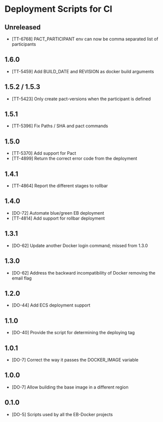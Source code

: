 # Deployment Scripts for CI

## Unreleased

* [TT-6768] PACT_PARTICIPANT env can now be comma separated list of participants


## 1.6.0

* [TT-5459] Add BUILD_DATE and REVISION as docker build arguments

## 1.5.2 / 1.5.3

* [TT-5423] Only create pact-versions when the participant is defined

## 1.5.1

* [TT-5396] Fix Paths / SHA and pact commands

## 1.5.0

* [TT-5370] Add support for Pact
* [TT-4899] Return the correct error code from the deployment

## 1.4.1

* [TT-4864] Report the different stages to rollbar

## 1.4.0

* [DO-72] Automate blue/green EB deployment
* [TT-4814] Add support for rollbar deployment

## 1.3.1

* [DO-62] Update another Docker login command; missed from 1.3.0

## 1.3.0

* [DO-62] Address the backward incompatibility of Docker removing the email flag

## 1.2.0

* [DO-44] Add ECS deployment support

## 1.1.0

* [DO-40] Provide the script for determining the deploying tag

## 1.0.1

* [DO-7] Correct the way it passes the DOCKER_IMAGE variable

## 1.0.0

* [DO-7] Allow building the base image in a different region

## 0.1.0

* [DO-5] Scripts used by all the EB-Docker projects
